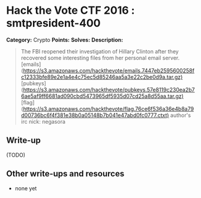 # Hack the Vote CTF 2016 : smtpresident-400

**Category:** Crypto
**Points:**
**Solves:**
**Description:**

> The FBI reopened their investigation of Hillary Clinton after they recovered some interesting files from her personal email server.  [emails](<https://s3.amazonaws.com/hackthevote/emails.7447eb2595600258fc12333bfe89e2e1a4e4c75ec5d85246aa5a3e22c2be0d9a.tar.gz)>  [pubkeys](<https://s3.amazonaws.com/hackthevote/pubkeys.57e8119c230ea2b76ae5af9ff6681ad090cbd5473965df5935d07cd25a8d55aa.tar.gz)>  [flag](<https://s3.amazonaws.com/hackthevote/flag.76ce6f536a36e4b8a79d00736bc6f4f381e38b0a05148b7b041e47abd0fc0777.ctxt)>    author's irc nick: negasora


## Write-up

(TODO)

## Other write-ups and resources

* none yet
